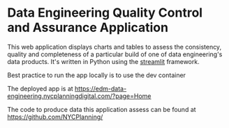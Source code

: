 # Data Engineering Quality Control and Assurance Application

This web application displays charts and tables to assess the consistency, quality and completeness of a particular build of one of data engineering's data products.
It's written in Python using the [streamlit](https://streamlit.io/) framework.

Best practice to run the app locally is to use the dev container

The deployed app is at https://edm-data-engineering.nycplanningdigital.com/?page=Home

The code to produce data this application assess can be found at https://github.com/NYCPlanning/

